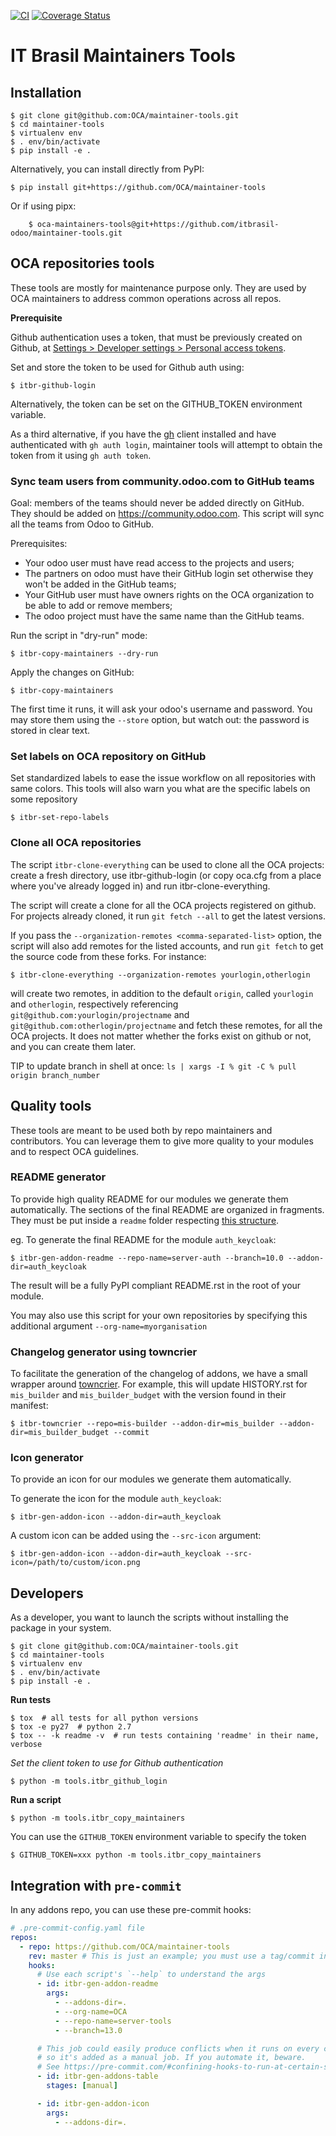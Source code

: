 [![CI](https://github.com/OCA/maintainer-tools/actions/workflows/ci.yml/badge.svg)](https://github.com/OCA/maintainer-tools/actions/workflows/ci.yml)
[![Coverage Status](https://img.shields.io/coveralls/OCA/maintainer-tools.svg)](https://coveralls.io/r/OCA/maintainer-tools?branch=master)

# IT Brasil Maintainers Tools

## Installation

    $ git clone git@github.com:OCA/maintainer-tools.git
    $ cd maintainer-tools
    $ virtualenv env
    $ . env/bin/activate
    $ pip install -e .

Alternatively, you can install directly from PyPI:

    $ pip install git+https://github.com/OCA/maintainer-tools 

Or if using pipx:

        $ oca-maintainers-tools@git+https://github.com/itbrasil-odoo/maintainer-tools.git

## OCA repositories tools

These tools are mostly for maintenance purpose only.
They are used by OCA maintainers to address common operations across all repos.

**Prerequisite**

Github authentication uses a token, that must be previously created on Github, at
[Settings > Developer settings > Personal access tokens](https://github.com/settings/tokens).


Set and store the token to be used for Github auth using:

    $ itbr-github-login

Alternatively, the token can be set on the GITHUB_TOKEN environment variable.

As a third alternative, if you have the [gh](https://cli.github.com/) client installed
and have authenticated with `gh auth login`, maintainer tools will attempt to obtain the
token from it using `gh auth token`.

### Sync team users from community.odoo.com to GitHub teams

Goal: members of the teams should never be added directly on GitHub.
They should be added on https://community.odoo.com. This script will
sync all the teams from Odoo to GitHub.

Prerequisites:

* Your odoo user must have read access to the projects and users;
* The partners on odoo must have their GitHub login set otherwise they won't
  be added in the GitHub teams;
* Your GitHub user must have owners rights on the OCA organization to be
  able to add or remove members;
* The odoo project must have the same name than the GitHub teams.

Run the script in "dry-run" mode:

    $ itbr-copy-maintainers --dry-run

Apply the changes on GitHub:

    $ itbr-copy-maintainers

The first time it runs, it will ask your odoo's username and password.
You may store them using the `--store` option, but watch out: the password is stored in clear text.


### Set labels on OCA repository on GitHub

Set standardized labels to ease the issue workflow on all repositories with same colors.
This tools will also warn you what are the specific labels on some repository

    $ itbr-set-repo-labels


### Clone all OCA repositories

The script `itbr-clone-everything` can be used to clone all the OCA projects:
create a fresh directory, use itbr-github-login (or copy oca.cfg from a place
where you've already logged in) and run itbr-clone-everything.

The script will create a clone for all the OCA projects registered on
github. For projects already cloned, it run `git fetch --all` to get the
latest versions.

If you pass the `--organization-remotes
<comma-separated-list>` option, the script will also add remotes for the listed
accounts, and run `git fetch` to get the source code from these forks. For instance:

    $ itbr-clone-everything --organization-remotes yourlogin,otherlogin

will create two remotes, in addition to the default `origin`, called
`yourlogin` and `otherlogin`, respectively referencing
`git@github.com:yourlogin/projectname` and
`git@github.com:otherlogin/projectname` and fetch these remotes, for all the
OCA projects. It does not matter whether the forks exist on github or not, and
you can create them later.

TIP to update branch in shell at once: `ls | xargs -I % git -C % pull origin branch_number`


## Quality tools

These tools are meant to be used both by repo maintainers and contributors.
You can leverage them to give more quality to your modules and to respect OCA guidelines.


### README generator

To provide high quality README for our modules we generate them automatically.
The sections of the final README are organized in fragments.
They must be put inside a `readme` folder respecting [this structure](./template/module/readme).

eg.
To generate the final README for the module `auth_keycloak`:

    $ itbr-gen-addon-readme --repo-name=server-auth --branch=10.0 --addon-dir=auth_keycloak

The result will be a fully PyPI compliant README.rst in the root of your module.

You may also use this script for your own repositories by specifying this
additional argument `--org-name=myorganisation`


### Changelog generator using towncrier

To facilitate the generation of the changelog of addons, we have a
small wrapper around [towncrier](https://pypi.org/project/towncrier/).
For example, this will update HISTORY.rst for `mis_builder` and `mis_builder_budget`
with the version found in their manifest:

    $ itbr-towncrier --repo=mis-builder --addon-dir=mis_builder --addon-dir=mis_builder_budget --commit


### Icon generator

To provide an icon for our modules we generate them automatically.

To generate the icon for the module `auth_keycloak`:

    $ itbr-gen-addon-icon --addon-dir=auth_keycloak

A custom icon can be added using the `--src-icon` argument:

    $ itbr-gen-addon-icon --addon-dir=auth_keycloak --src-icon=/path/to/custom/icon.png


## Developers

As a developer, you want to launch the scripts without installing the
package in your system.

    $ git clone git@github.com:OCA/maintainer-tools.git
    $ cd maintainer-tools
    $ virtualenv env
    $ . env/bin/activate
    $ pip install -e .

**Run tests**

    $ tox  # all tests for all python versions
    $ tox -e py27  # python 2.7
    $ tox -- -k readme -v  # run tests containing 'readme' in their name, verbose

**Set the client token to use for Github* authentication*

    $ python -m tools.itbr_github_login

**Run a script**

    $ python -m tools.itbr_copy_maintainers

You can use the `GITHUB_TOKEN` environment variable to specify the token

    $ GITHUB_TOKEN=xxx python -m tools.itbr_copy_maintainers

## Integration with `pre-commit`

In any addons repo, you can use these pre-commit hooks:

```yaml
# .pre-commit-config.yaml file
repos:
  - repo: https://github.com/OCA/maintainer-tools
    rev: master # This is just an example; you must use a tag/commit instead!
    hooks:
      # Use each script's `--help` to understand the args
      - id: itbr-gen-addon-readme
        args:
          - --addons-dir=.
          - --org-name=OCA
          - --repo-name=server-tools
          - --branch=13.0

      # This job could easily produce conflicts when it runs on every commit,
      # so it's added as a manual job. If you automate it, beware.
      # See https://pre-commit.com/#confining-hooks-to-run-at-certain-stages
      - id: itbr-gen-addons-table
        stages: [manual]

      - id: itbr-gen-addon-icon
        args:
          - --addons-dir=.
```
